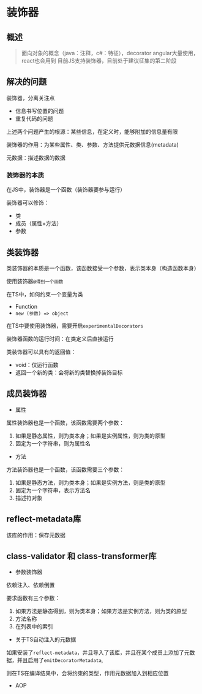 # 装饰器

## 概述

> 面向对象的概念（java：注释，c#：特征），decorator
> angular大量使用， react也会用到
> 目前JS支持装饰器，目前处于建议征集的第二阶段

## 解决的问题

装饰器，分离关注点

- 信息书写位置的问题
- 重复代码的问题

上述两个问题产生的根源：某些信息，在定义时，能够附加的信息量有限

装饰器的作用：为某些属性、类、参数、方法提供元数据信息(metadata)

元数据：描述数据的数据

### 装饰器的本质

在JS中，装饰器是一个函数（装饰器要参与运行）

装饰器可以修饰：
- 类
- 成员（属性+方法）
- 参数

## 类装饰器

类装饰器的本质是一个函数，该函数接受一个参数，表示类本身（构造函数本身）

使用装饰器```@得到一个函数```

在TS中，如何约束一个变量为类

- Function
- ```new (参数) => object```

在TS中要使用装饰器，需要开启```experimentalDecorators```

装饰器函数的运行时间：在类定义后直接运行

类装饰器可以具有的返回值：

- void：仅运行函数
- 返回一个新的类：会将新的类替换掉装饰目标

## 成员装饰器

- 属性

属性装饰器也是一个函数，该函数需要两个参数：

1. 如果是静态属性，则为类本身；如果是实例属性，则为类的原型
2. 固定为一个字符串，则为属性名

- 方法

方法装饰器也是一个函数，该函数需要三个参数：
1. 如果是静态方法，则为类本身；如果是实例方法，则是类的原型
2. 固定为一个字符串，表示方法名
3. 描述符对象

## reflect-metadata库

该库的作用：保存元数据

## class-validator 和 class-transformer库

- 参数装饰器

依赖注入、依赖倒置

要求函数有三个参数：

1. 如果方法是静态得到，则为类本身；如果方法是实例方法，则为类的原型
2. 方法名称
3. 在列表中的索引

- 关于TS自动注入的元数据

如果安装了```reflect-metadata```，并且导入了该库，并且在某个成员上添加了元数据，并且启用了```emitDecoratorMetadata```,

则在TS在编译结果中，会将约束的类型，作用元数据加入到相应位置


- AOP